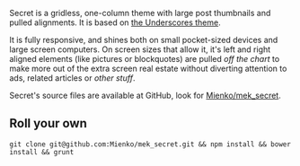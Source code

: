 Secret is a gridless, one-column theme with large post thumbnails and pulled alignments. It is based on [the Underscores theme](http://underscores.me/).

It is fully responsive, and shines both on small pocket-sized devices and large screen computers. On screen sizes that allow it, it's left and right aligned elements (like pictures or blockquotes) are pulled *off the chart* to make more out of the extra screen real estate without diverting attention to ads, related articles or _other stuff_.

Secret's source files are available at GitHub, look for [Mienko/mek_secret](//github.com/Mienko/mek_secret/).

## Roll your own

    git clone git@github.com:Mienko/mek_secret.git && npm install && bower install && grunt
